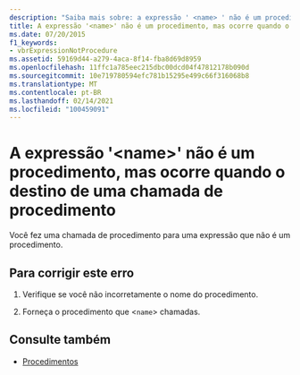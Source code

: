 ```yaml
---
description: "Saiba mais sobre: a expressão ' <name> ' não é um procedimento, mas ocorre como o destino de uma chamada de procedimento"
title: A expressão '<name>' não é um procedimento, mas ocorre quando o destino de uma chamada de procedimento
ms.date: 07/20/2015
f1_keywords:
- vbrExpressionNotProcedure
ms.assetid: 59169d44-a279-4aca-8f14-fba8d69d8959
ms.openlocfilehash: 11ffc1a785eec215dbc00dcd04f47812178b090d
ms.sourcegitcommit: 10e719780594efc781b15295e499c66f316068b8
ms.translationtype: MT
ms.contentlocale: pt-BR
ms.lasthandoff: 02/14/2021
ms.locfileid: "100459091"
---
```

# <a name="expression-name-is-not-a-procedure-but-occurs-as-the-target-of-a-procedure-call"></a>A expressão '\<name>' não é um procedimento, mas ocorre quando o destino de uma chamada de procedimento

Você fez uma chamada de procedimento para uma expressão que não é um procedimento.  
  
## <a name="to-correct-this-error"></a>Para corrigir este erro  
  
1. Verifique se você não incorretamente o nome do procedimento.  
  
2. Forneça o procedimento que <`name`> chamadas.  
  
## <a name="see-also"></a>Consulte também

- [Procedimentos](../programming-guide/language-features/procedures/index.md)
